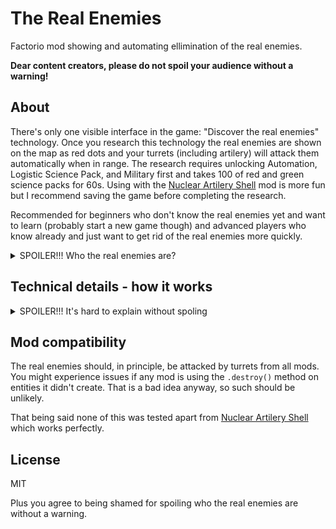 # The Real Enemies

Factorio mod showing and automating ellimination of the real enemies.

**Dear content creators, please do not spoil your audience without a warning!**

## About

There's only one visible interface in the game: "Discover the real enemies" technology.
Once you research this technology the real enemies are shown on the map as red dots and your turrets (including artilery) will attack them automatically when in range.
The research requires unlocking Automation, Logistic Science Pack, and Military first and takes 100 of red and green science packs for 60s.
Using with the [Nuclear Artilery Shell] mod is more fun but I recommend saving the game before completing the research.

Recommended for beginners who don't know the real enemies yet and want to learn (probably start a new game though)
and advanced players who know already and just want to get rid of the real enemies more quickly.

<details>
<summary>SPOILER!!! Who the real enemies are?</summary>

Trees, obviously. The mod makes turrets attack trees.
</details>

## Technical details - how it works

<details>
<summary>SPOILER!!! It's hard to explain without spoling</summary>

Once the technology is researched an invisible entity with `force = "enemy"` is placed at the position of each already generated tree and on event when a new chunk is generated.
When either tree or the entity is damaged the health value is synced so that the player cannot see the difference.
When either tree or the entity is destroyed the other is destroyed too.

Note to other modders: calling `.destroy()` on trees or dummy entities will lead to buggy behavior.
Call `.die()` instead.

Yes, I know about registering `on_entity_destroyed` event and tried it. It froze the whole game and I didn't figure out how to fix it.
Probably a deadlock due to reentrancy.  Feel free to send a PR if you know how to fix it.
</details>

## Mod compatibility

The real enemies should, in principle, be attacked by turrets from all mods.
You might experience issues if any mod is using the `.destroy()` method on entities it didn't create.
That is a bad idea anyway, so such should be unlikely.

That being said none of this was tested apart from [Nuclear Artilery Shell] which works perfectly.

## License

MIT

Plus you agree to being shamed for spoiling who the real enemies are without a warning.

[Nuclear Artilery Shell]: https://mods.factorio.com/mod/Nuclear_Artillery_Shell
